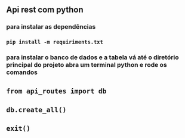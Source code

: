 ## Api rest com python


### para instalar as dependências 

### `pip install -m requiriments.txt`


### para instalar o banco de dados e a tabela vá até o diretório principal do projeto abra um terminal python e rode os comandos

## `from api_routes import db`
## `db.create_all()`
## `exit()`


